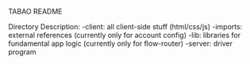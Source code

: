 TABAO README

Directory Description:
-client: all client-side stuff (html/css/js)
-imports: external references (currently only for account config)
-lib: libraries for fundamental app logic (currently only for flow-router)
-server: driver program